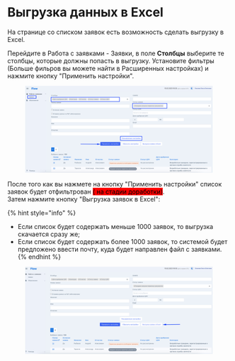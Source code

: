# Выгрузка данных в Excel

На странице со списком заявок есть возможность сделать выгрузку в Excel.

Перейдите в Работа с заявками - Заявки, в поле **Столбцы** выберите те столбцы, которые должны попасть в выгрузку. Установите фильтры (Больше фильров вы можете найти в Расширенных настройках) и нажмите кнопку "Применить настройки".&#x20;

<figure><img src="../.gitbook/assets/image (3).png" alt=""><figcaption></figcaption></figure>

После того как вы нажмете на кнопку "Применить настройки" список заявок будет отфильтрован <mark style="background-color:red;">( на стадии доработки)</mark>. \
Затем нажмите кнопку "Выгрузка заявок в Excel":

{% hint style="info" %}
* Если список будет содержать меньше 1000 заявок, то выгрузка скачается сразу же;
* Если список будет содержать более 1000 заявок, то системой будет предложено ввести почту, куда будет направлен файл с заявками.
{% endhint %}

<figure><img src="../.gitbook/assets/image.png" alt=""><figcaption></figcaption></figure>
